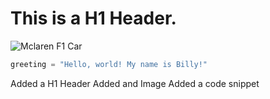 # This is a H1 Header.
![Mclaren F1 Car](https://cdn-5.motorsport.com/images/amp/6gpADpb0/s1000/oscar-piastri-mclaren-mcl60-1.webp)


```python
greeting = "Hello, world! My name is Billy!"
```



















Added a H1 Header
Added and Image
Added a code snippet
